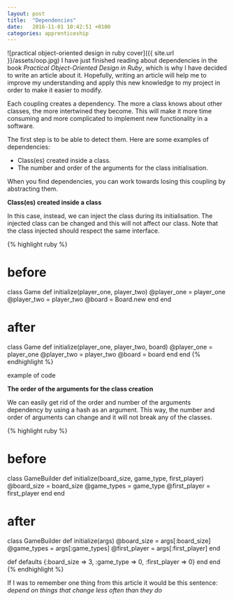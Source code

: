 ```yaml
---
layout: post
title:  "Dependencies"
date:   2016-11-01 10:42:51 +0100
categories: apprenticeship
---
```

![practical object-oriented design in ruby cover]({{ site.url }}/assets/oop.jpg)
I have just finished reading about dependencies in the book *Practical
Object-Oriented Design in Ruby*, which is why I have decided to write an article
about it. Hopefully, writing an article will help me to improve my understanding
and apply this new knowledge to my project in order to make it easier to modify.

Each coupling creates a dependency. The more a class knows about other classes,
the more intertwined they become. This will make it more time consuming and
more complicated to implement new functionality in a software.

The first step is to be able to detect them. Here are some examples of
dependencies:

- Class(es) created inside a class.
- The number and order of the arguments for the class initialisation.

When you find dependencies, you can work towards losing this coupling by
abstracting them.

**Class(es) created inside a class**

In this case, instead, we can inject the class during its initialisation. The
injected class can be changed and this will not affect our class. Note that
the class injected should respect the same interface.

{% highlight ruby %}
# before
class Game
  def initialize(player_one, player_two)
    @player_one = player_one
    @player_two = player_two
    @board = Board.new
  end
end

# after
class Game
  def initialize(player_one, player_two, board)
    @player_one = player_one
    @player_two = player_two
    @board = board
  end
end
{% endhighlight %}

example of code

**The order of the arguments for the class creation**

We can easily get rid of the order and number of the arguments dependency by
using a hash as an argument. This way, the number and order of arguments can 
change and it will not break any of the classes.

{% highlight ruby %}
# before
class GameBuilder
  def initialize(board_size, game_type, first_player)
    @board_size = board_size
    @game_types = game_type
    @first_player = first_player
  end
end

# after
class GameBuilder
  def initialize(args)
    @board_size = args[:board_size]
    @game_types = args[:game_types]
    @first_player = args[:first_player]
  end

  def defaults
    {:board_size => 3, :game_type => 0, :first_player => 0}
  end
end
{% endhighlight %}

If I was to remember one thing from this article it would be this sentence:
*depend on things that change less often than they do*

